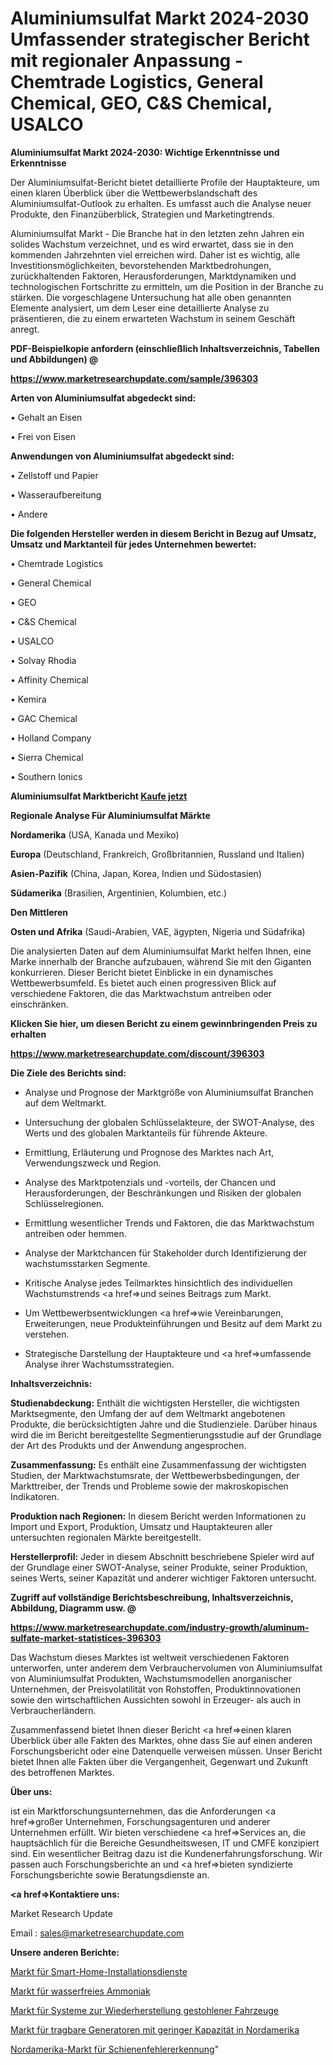 # Aluminiumsulfat Markt 2024-2030 Umfassender strategischer Bericht mit regionaler Anpassung - Chemtrade Logistics, General Chemical, GEO, C&S Chemical, USALCO

<strong>Aluminiumsulfat Markt 2024-2030: Wichtige Erkenntnisse und Erkenntnisse</strong>

Der Aluminiumsulfat-Bericht bietet detaillierte Profile der Hauptakteure, um einen klaren Überblick über die Wettbewerbslandschaft des Aluminiumsulfat-Outlook zu erhalten. Es umfasst auch die Analyse neuer Produkte, den Finanzüberblick, Strategien und Marketingtrends.

Aluminiumsulfat Markt - Die Branche hat in den letzten zehn Jahren ein solides Wachstum verzeichnet, und es wird erwartet, dass sie in den kommenden Jahrzehnten viel erreichen wird. Daher ist es wichtig, alle Investitionsmöglichkeiten, bevorstehenden Marktbedrohungen, zurückhaltenden Faktoren, Herausforderungen, Marktdynamiken und technologischen Fortschritte zu ermitteln, um die Position in der Branche zu stärken. Die vorgeschlagene Untersuchung hat alle oben genannten Elemente analysiert, um dem Leser eine detaillierte Analyse zu präsentieren, die zu einem erwarteten Wachstum in seinem Geschäft anregt.



<strong><b>PDF-Beispielkopie anfordern (einschließlich Inhaltsverzeichnis, Tabellen und Abbildungen) @ </b></strong>

<strong><a href=https://www.marketresearchupdate.com/sample/396303>

<strong>https://www.marketresearchupdate.com/sample/396303</u></a></strong></strong>



<strong>Arten von Aluminiumsulfat abgedeckt sind:</strong>

• Gehalt an Eisen

• Frei von Eisen



<strong>Anwendungen von Aluminiumsulfat abgedeckt sind:</strong>

• Zellstoff und Papier

• Wasseraufbereitung

• Andere



<strong>Die folgenden Hersteller werden in diesem Bericht in Bezug auf Umsatz, Umsatz und Marktanteil für jedes Unternehmen bewertet:</strong>

• Chemtrade Logistics

• General Chemical

• GEO

• C&S Chemical

• USALCO

• Solvay Rhodia

• Affinity Chemical

• Kemira

• GAC Chemical

• Holland Company

• Sierra Chemical

• Southern Ionics



<strong>Aluminiumsulfat Marktbericht <a href=https://www.marketresearchupdate.com/buynow/396303>Kaufe jetzt</a></strong>



<strong>Regionale Analyse Für Aluminiumsulfat Märkte</strong>



<strong>Nordamerika</strong> (USA, Kanada und Mexiko)



<strong>Europa</strong> (Deutschland, Frankreich, Großbritannien, Russland und Italien)



<strong>Asien-Pazifik</strong> (China, Japan, Korea, Indien und Südostasien)



<strong>Südamerika</strong> (Brasilien, Argentinien, Kolumbien, etc.)



<strong>Den Mittleren</strong> 

<strong>Osten und Afrika</strong> (Saudi-Arabien, VAE, ägypten, Nigeria und Südafrika)

Die analysierten Daten auf dem Aluminiumsulfat Markt helfen Ihnen, eine Marke innerhalb der Branche aufzubauen, während Sie mit den Giganten konkurrieren. Dieser Bericht bietet Einblicke in ein dynamisches Wettbewerbsumfeld. Es bietet auch einen progressiven Blick auf verschiedene Faktoren, die das Marktwachstum antreiben oder einschränken.



<strong>Klicken Sie hier, um diesen Bericht zu einem gewinnbringenden Preis zu erhalten
</strong>

<strong><a href=https://www.marketresearchupdate.com/discount/396303>https://www.marketresearchupdate.com/discount/396303</b></u></strong></a>



<strong>Die Ziele des Berichts sind:</strong>

- Analyse und Prognose der Marktgröße von Aluminiumsulfat Branchen auf dem Weltmarkt.

- Untersuchung der globalen Schlüsselakteure, der SWOT-Analyse, des Werts und des globalen Marktanteils für führende Akteure.

- Ermittlung, Erläuterung und Prognose des Marktes nach Art, Verwendungszweck und Region.

- Analyse des Marktpotenzials und -vorteils, der Chancen und Herausforderungen, der Beschränkungen und Risiken der globalen Schlüsselregionen.

- Ermittlung wesentlicher Trends und Faktoren, die das Marktwachstum antreiben oder hemmen.

- Analyse der Marktchancen für Stakeholder durch Identifizierung der wachstumsstarken Segmente.

- Kritische Analyse jedes Teilmarktes hinsichtlich des individuellen Wachstumstrends <a href=>und</a> seines Beitrags zum Markt.

- Um Wettbewerbsentwicklungen <a href=>wie</a> Vereinbarungen, Erweiterungen, neue Produkteinführungen und Besitz auf dem Markt zu verstehen.

- Strategische Darstellung der Hauptakteure und <a href=>umfas</a>sende Analyse ihrer Wachstumsstrategien.



<strong>Inhaltsverzeichnis:</strong>



<strong>Studienabdeckung:</strong> Enthält die wichtigsten Hersteller, die wichtigsten Marktsegmente, den Umfang der auf dem Weltmarkt angebotenen Produkte, die berücksichtigten Jahre und die Studienziele. Darüber hinaus wird die im Bericht bereitgestellte Segmentierungsstudie auf der Grundlage der Art des Produkts und der Anwendung angesprochen.



<strong>Zusammenfassung:</strong> Es enthält eine Zusammenfassung der wichtigsten Studien, der Marktwachstumsrate, der Wettbewerbsbedingungen, der Markttreiber, der Trends und Probleme sowie der makroskopischen Indikatoren.



<strong>Produktion nach Regionen:</strong> In diesem Bericht werden Informationen zu Import und Export, Produktion, Umsatz und Hauptakteuren aller untersuchten regionalen Märkte bereitgestellt.



<strong>Herstellerprofil:</strong> Jeder in diesem Abschnitt beschriebene Spieler wird auf der Grundlage einer SWOT-Analyse, seiner Produkte, seiner Produktion, seines Werts, seiner Kapazität und anderer wichtiger Faktoren untersucht.



<strong><b>Zugriff auf vollständige Berichtsbeschreibung, Inhaltsverzeichnis, Abbildung, Diagramm usw. @ </b></strong>

<strong><a href=https://www.marketresearchupdate.com/industry-growth/aluminum-sulfate-market-statistices-396303>https://www.marketresearchupdate.com/industry-growth/aluminum-sulfate-market-statistices-396303</a></strong>

Das Wachstum dieses Marktes ist weltweit verschiedenen Faktoren unterworfen, unter anderem dem Verbrauchervolumen von Aluminiumsulfat von Aluminiumsulfat Produkten, Wachstumsmodellen anorganischer Unternehmen, der Preisvolatilität von Rohstoffen, Produktinnovationen sowie den wirtschaftlichen Aussichten sowohl in Erzeuger- als auch in Verbraucherländern.

Zusammenfassend bietet Ihnen dieser Bericht <a href=>einen</a> klaren Überblick über alle Fakten des Marktes, ohne dass Sie auf einen anderen Forschungsbericht oder eine Datenquelle verweisen müssen. Unser Bericht bietet Ihnen alle Fakten über die Vergangenheit, Gegenwart und Zukunft des betroffenen Marktes.



<strong>Über uns:</strong>

 ist ein Marktforschungsunternehmen, das die Anforderungen <a href=>großer</a> Unternehmen, Forschungsagenturen und anderer Unternehmen erfüllt. Wir bieten verschiedene <a href=>Services</a> an, die hauptsächlich für die Bereiche Gesundheitswesen, IT und CMFE konzipiert sind. Ein wesentlicher Beitrag dazu ist die Kundenerfahrungsforschung. Wir passen auch Forschungsberichte an und <a href=>bieten</a> syndizierte Forschungsberichte sowie Beratungsdienste an.



<strong><a href=>Kontaktiere uns:</a></strong>

Market Research Update

Email : sales@marketresearchupdate.com



<strong>Unsere anderen Berichte:</strong>

<a href=https://www.linkedin.com/pulse/smart-home-installation-service-market-growth>Markt für Smart-Home-Installationsdienste</a>

<a href=https://www.linkedin.com/pulse/anhydrous-ammonia-market-size-industry-growth>Markt für wasserfreies Ammoniak</a>

<a href=https://www.linkedin.com/pulse/stolen-vehicle-recovery-system-market-size-trends>Markt für Systeme zur Wiederherstellung gestohlener Fahrzeuge</a>

<a href=https://www.linkedin.com/pulse/north-america-low-capacity-portable-generator-market-2023>Markt für tragbare Generatoren mit geringer Kapazität in Nordamerika</a>

<a href=https://www.linkedin.com/pulse/north-america-rail-flaw-detection-market-wbwlf/>Nordamerika-Markt für Schienenfehlererkennung</a>"
